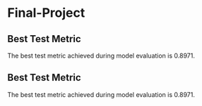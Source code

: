 # Final-Project

## Best Test Metric
The best test metric achieved during model evaluation is 0.8971.

## Best Test Metric
The best test metric achieved during model evaluation is 0.8971.